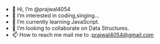 - 👋 Hi, I’m @prajwal4054
- 👀 I’m interested in coding,singing...
- 🌱 I’m currently learning JavaScript.
- 💞️ I’m looking to collaborate on Data Structures.
- 📫 How to reach me mail me to :prajwal4054@gmail.com

<!---
prajwal4054/prajwal4054 is a ✨ special ✨ repository because its `README.md` (this file) appears on your GitHub profile.
You can click the Preview link to take a look at your changes.
--->
